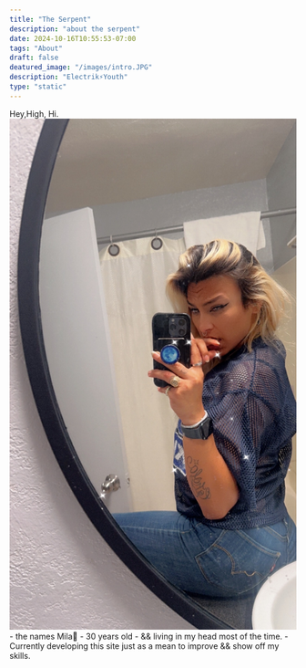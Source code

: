 ```yaml
---
title: "The Serpent"
description: "about the serpent" 
date: 2024-10-16T10:55:53-07:00
tags: "About" 
draft: false
deatured_image: "/images/intro.JPG"
description: "Electrik⚡️Youth"
type: "static"
---
```



 Hey,High, Hi.
	![Electrik Serpentine](/images/intro.JPG)
	- the names Mila🖤
	- 30 years old
	- && living in my head most of the time.
	- Currently developing this site just as a mean to improve && show off my skills.
	